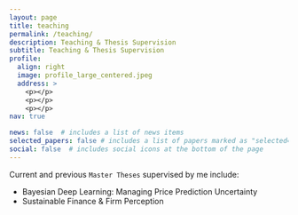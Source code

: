 ```yaml
---
layout: page
title: teaching
permalink: /teaching/
description: Teaching & Thesis Supervision
subtitle: Teaching & Thesis Supervision
profile:
  align: right
  image: profile_large_centered.jpeg
  address: >
    <p></p>
    <p></p>
    <p></p>
nav: true

news: false  # includes a list of news items
selected_papers: false # includes a list of papers marked as "selected={true}"
social: false  # includes social icons at the bottom of the page
---
```


Current and previous `Master Theses` supervised by me include:
* Bayesian Deep Learning: Managing Price Prediction Uncertainty
* Sustainable Finance & Firm Perception


